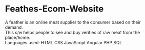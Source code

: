 # Feathes-Ecom-Website
 A feather is an online meat supplier to the consumer based on their demand.   
 This s/w helps people to see and buy verities of raw meat from the place/home.  
 Languages used:
 HTML
 CSS 
 JavaScript 
 Angular
 PHP
 SQL 
 
